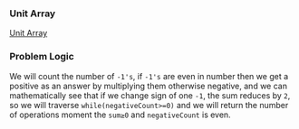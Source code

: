 ### Unit Array
[Unit Array](https://codeforces.com/problemset/problem/1834/A)

### Problem Logic
We will count the number of `-1's`, if `-1's` are even in number then we get a positive as an answer by multiplying them otherwise negative, and we can mathematically see that if we change sign of one `-1`, the sum reduces by `2`, so we will traverse `while(negativeCount>=0)` and we will return the number of operations moment the `sum≥0` and `negativeCount` is even.